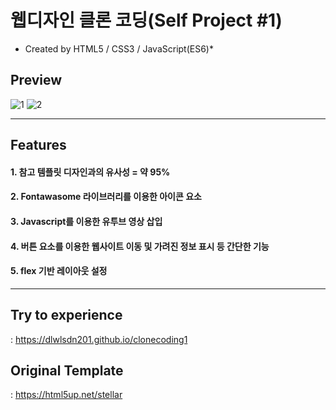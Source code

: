 # 웹디자인 클론 코딩(Self Project #1)
  * Created by HTML5 / CSS3 / JavaScript(ES6)*

## **Preview**
![1](https://user-images.githubusercontent.com/53039583/108165240-91e76b00-7135-11eb-831b-7165443db997.png)
![2](https://user-images.githubusercontent.com/53039583/108165249-94e25b80-7135-11eb-91cd-1cc14660409e.png)

---

## **Features**
####  1. 참고 템플릿 디자인과의 유사성 = 약 95%
####  2. Fontawasome 라이브러리를 이용한 아이콘 요소
####  3. Javascript를 이용한 유투브 영상 삽입
####  4. 버튼 요소를 이용한 웹사이트 이동 및 가려진 정보 표시 등 간단한 기능
####  5. flex 기반 레이아웃 설정  

---

## **Try to experience**
  : https://dlwlsdn201.github.io/clonecoding1
  
## **Original Template**
  : https://html5up.net/stellar

